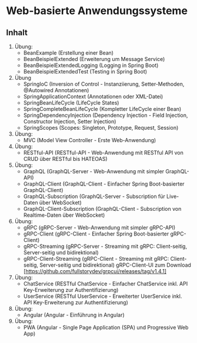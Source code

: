 # Web-basierte Anwendungssysteme

## Inhalt 

1. Übung:
    - BeanExample (Erstellung einer Bean)
    - BeanBeispielExtended (Erweiterung um Message Service)
    - BeanBeispielExtendedLogging (Logging in Spring Boot)
    - BeanBeispielExtendedTest (Testing in Spring Boot)
2. Übung
    - SpringIoC (Inversion of Control - Instanziierung, Setter-Methoden, @Autowired Annotationen)
    - SpringApplicationContext (Annotationen oder XML-Datei)
    - SpringBeanLifeCycle (LifeCycle States)
    - SpringCompleteBeanLifeCycle (Kompletter LifeCycle einer Bean)
    - SpringDependencyInjection (Dependency Injection - Field Injection, Constructor Injection, Setter Injection)
    - SpringScopes (Scopes: Singleton, Prototype, Request, Session)
3. Übung:
    - MVC (Model View Controller - Erste Web-Anwendung)
4. Übung:
    - RESTful-API (RESTful-API - Web-Anwendung mit RESTful API von CRUD über RESTful bis HATEOAS)
5. Übung:
    - GraphQL (GraphQL-Server - Web-Anwendung mit simpler GraphQL-API)
    - GraphQL-Client (GraphQL-Client - Einfacher Spring Boot-basierter GraphQL-Client)
    - GraphQL-Subscription (GraphQL-Server - Subscription für Live-Daten über WebSocket)
    - GraphQL-Client-Subscription (GraphQL-Client - Subscription von Realtime-Daten über WebSocket)
6. Übung:
    - gRPC (gRPC-Server - Web-Anwendung mit simpler gRPC-API)
    - gRPC-Client (gRPC-Client - Einfacher Spring Boot-basierter gRPC-Client)
    - gRPC-Streaming (gRPC-Server - Streaming mit gRPC: Client-seitig, Server-seitig und bidirektional)
    - gRPC-Client-Streaming (gRPC-Client - Streaming mit gRPC: Client-seitig, Server-seitig und bidirektional)
    gRPC-Client-UI zum Download [https://github.com/fullstorydev/grpcui/releases/tag/v1.4.1]
7. Übung:
    - ChatService (RESTful ChatService - Einfacher ChatService inkl. API Key-Erweiterung zur Authentifizierung)
    - UserService (RESTful UserService - Erweiterter UserService inkl. API Key-Erweiterung zur Authentifizierung)
8. Übung:
    - Angular (Angular - Einführung in Angular)
9. Übung:
    - PWA (Angular - Single Page Application (SPA) und Progressive Web App)
